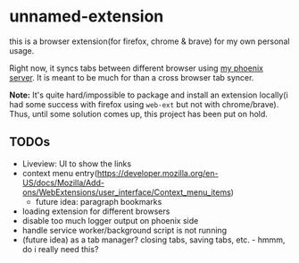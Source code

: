 # unnamed-extension

this is a browser extension(for firefox, chrome & brave) for my own personal usage.

Right now, it syncs tabs between different browser using [my phoenix server](https://github.com/aayushmau5/phoenix.aayushsahu.com). It is meant to be much for than a cross browser tab syncer.

**Note:** It's quite hard/impossible to package and install an extension locally(i had some success with firefox using `web-ext` but not with chrome/brave). Thus, until some solution comes up, this project has been put on hold.

## TODOs

- Liveview: UI to show the links
- context menu entry(https://developer.mozilla.org/en-US/docs/Mozilla/Add-ons/WebExtensions/user_interface/Context_menu_items)
  - future idea: paragraph bookmarks
- loading extension for different browsers
- disable too much logger output on phoenix side
- handle service worker/background script is not running
- (future idea) as a tab manager? closing tabs, saving tabs, etc. - hmmm, do i really need this?

